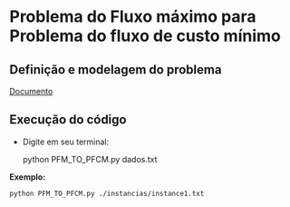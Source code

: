 # Problema do Fluxo máximo para Problema do fluxo de custo mínimo

## Definição e modelagem do problema

[Documento](https://docs.google.com/document/d/1A2Ynfzacwr9sMI1oQPiRoOlgLIRG29kBly--yCnhHJ0/edit?usp=sharing)

## Execução do código

* Digite em seu terminal:


    python PFM_TO_PFCM.py dados.txt

**Exemplo:**

    python PFM_TO_PFCM.py ./instancias/instance1.txt
